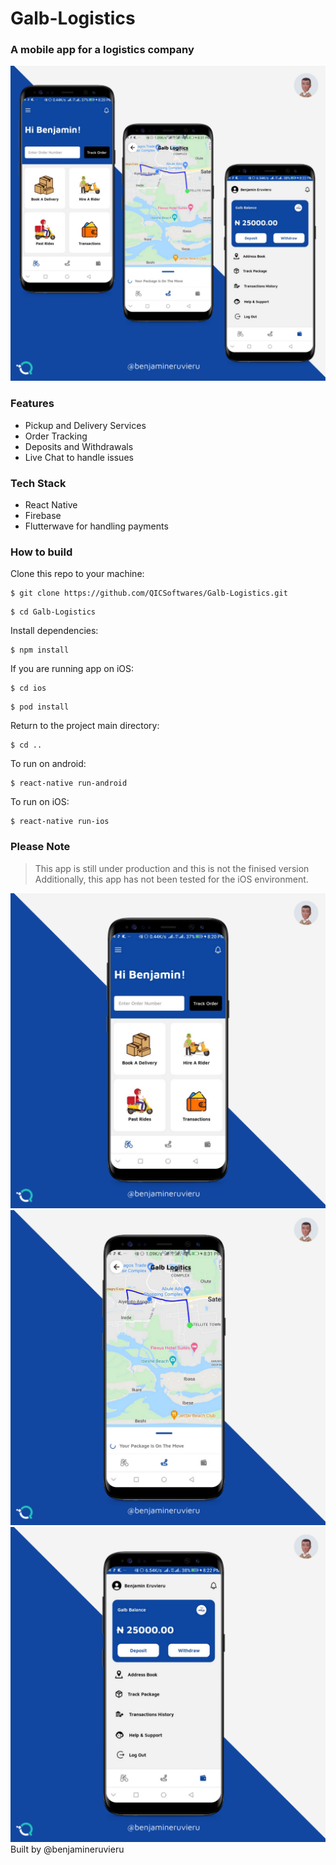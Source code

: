 # Galb-Logistics
### A mobile app for a logistics company 
![App Screens](doc/images/1.png)
### Features
- Pickup and Delivery Services
- Order Tracking
- Deposits and Withdrawals
- Live Chat to handle issues

### Tech Stack
- React Native
- Firebase
- Flutterwave for handling payments


### How to build
Clone this repo to your machine: 
```
$ git clone https://github.com/QICSoftwares/Galb-Logistics.git
```
```
$ cd Galb-Logistics
```
Install dependencies: 
```
$ npm install
```
If you are running app on iOS: 
```
$ cd ios
```
```
$ pod install
```
Return to the project main directory: 
```
$ cd ..
```
To run on android: 
```
$ react-native run-android
```
To run on iOS: 
```
$ react-native run-ios
```

### Please Note
> This app is still under production and this is not the finised version <br />
> Additionally, this app has not been tested for the iOS environment.

![App Screens](doc/images/2.png)
![App Screens](doc/images/3.png)
![App Screens](doc/images/4.png)
Built by @benjamineruvieru
